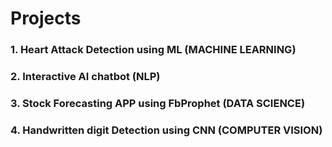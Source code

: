 # Projects
### 1. Heart Attack Detection using ML (MACHINE LEARNING)
### 2. Interactive AI chatbot (NLP)
### 3. Stock Forecasting APP using FbProphet (DATA SCIENCE)
### 4. Handwritten digit Detection using CNN (COMPUTER VISION)

